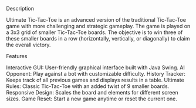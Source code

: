 Description

Ultimate Tic-Tac-Toe is an advanced version of the traditional Tic-Tac-Toe game with more challenging and strategic gameplay. The game is played on a 3x3 grid of smaller Tic-Tac-Toe boards. The objective is to win three of these smaller boards in a row (horizontally, vertically, or diagonally) to claim the overall victory.

Features

Interactive GUI: User-friendly graphical interface built with Java Swing.
AI Opponent: Play against a bot with customizable difficulty.
History Tracker: Keeps track of all previous games and displays results in a table.
Ultimate Rules: Classic Tic-Tac-Toe with an added twist of 9 smaller boards.
Responsive Design: Scales the board and elements for different screen sizes.
Game Reset: Start a new game anytime or reset the current one.
